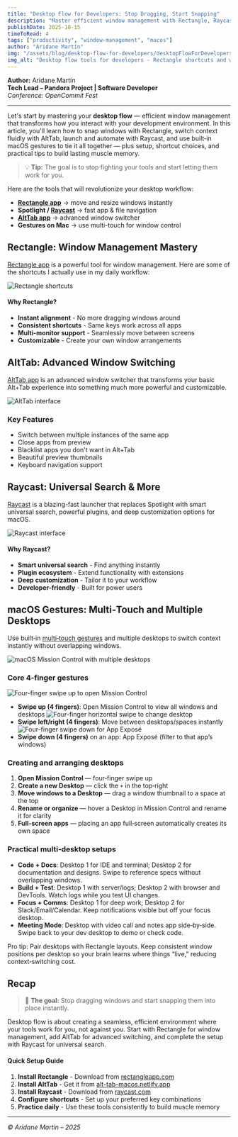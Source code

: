 ```yaml
---
title: "Desktop Flow for Developers: Stop Dragging, Start Snapping"
description: "Master efficient window management with Rectangle, Raycast, and AltTab. Transform your desktop workflow from dragging windows to instant alignment and navigation."
publishDate: 2025-10-15
timeToRead: 4
tags: ["productivity", "window-management", "macos"]
author: "Aridane Martín"
img: "/assets/blog/desktop-flow-for-developers/desktopFlowForDevelopersCover.webp"
img_alt: "Desktop flow tools for developers - Rectangle shortcuts and window management"
---
```


**Author:** Aridane Martín  
**Tech Lead – Pandora Project | Software Developer**  
_Conference: OpenCommit Fest_

---

Let's start by mastering your **desktop flow** — efficient window management that transforms how you interact with your development environment. In this article, you'll learn how to snap windows with Rectangle, switch context fluidly with AltTab, launch and automate with Raycast, and use built‑in macOS gestures to tie it all together — plus setup, shortcut choices, and practical tips to build lasting muscle memory.

> 💡 **Tip:** The goal is to stop fighting your tools and start letting them work for you.

Here are the tools that will revolutionize your desktop workflow:

- **[Rectangle app](https://www.rectangleapp.com)** → move and resize windows instantly  
- **Spotlight / [Raycast](https://raycast.com)** → fast app & file navigation  
- **[AltTab app](https://alt-tab-macos.netlify.app)** → advanced window switcher  
- **Gestures on Mac** → use multi-touch for window control  


## Rectangle: Window Management Mastery

[Rectangle app](https://www.rectangleapp.com) is a powerful tool for window management. Here are some of the shortcuts I actually use in my daily workflow:

![Rectangle shortcuts](/assets/blog/desktop-flow-for-developers/rectangle-shortcuts.png)



#### Why Rectangle?

- **Instant alignment** - No more dragging windows around
- **Consistent shortcuts** - Same keys work across all apps
- **Multi-monitor support** - Seamlessly move between screens
- **Customizable** - Create your own window arrangements

## AltTab: Advanced Window Switching

[AltTab app](https://alt-tab-macos.netlify.app) is an advanced window switcher that transforms your basic Alt+Tab experience into something much more powerful and customizable.

![AltTab interface](/assets/blog/desktop-flow-for-developers/alttab.webp)

### Key Features

- Switch between multiple instances of the same app  
- Close apps from preview  
- Blacklist apps you don't want in Alt+Tab
- Beautiful preview thumbnails
- Keyboard navigation support

## Raycast: Universal Search & More

[Raycast](https://raycast.com) is a blazing-fast launcher that replaces Spotlight with smart universal search, powerful plugins, and deep customization options for macOS.

![Raycast interface](/assets/blog/desktop-flow-for-developers/raycast.webp)

#### Why Raycast?

- **Smart universal search** - Find anything instantly
- **Plugin ecosystem** - Extend functionality with extensions
- **Deep customization** - Tailor it to your workflow
- **Developer-friendly** - Built for power users

## macOS Gestures: Multi‑Touch and Multiple Desktops

Use built‑in [multi‑touch gestures](https://support.apple.com/en-us/102482) and multiple desktops to switch context instantly without overlapping windows.

![macOS Mission Control with multiple desktops](/assets/blog/desktop-flow-for-developers/macDesktops.webp)

### Core 4‑finger gestures

![Four-finger swipe up to open Mission Control](/assets/blog/desktop-flow-for-developers/fourFingersUp.webp)
- **Swipe up (4 fingers)**: Open Mission Control to view all windows and desktops
![Four-finger horizontal swipe to change desktop](/assets/blog/desktop-flow-for-developers/fourFingersLateral.webp)
- **Swipe left/right (4 fingers)**: Move between desktops/spaces instantly
![Four-finger swipe down for App Exposé](/assets/blog/desktop-flow-for-developers/fourFingersDown.webp)
- **Swipe down (4 fingers)** on an app: App Exposé (filter to that app’s windows)

### Creating and arranging desktops

1. **Open Mission Control** — four‑finger swipe up
2. **Create a new Desktop** — click the `+` in the top‑right
3. **Move windows to a Desktop** — drag a window thumbnail to a space at the top
4. **Rename or organize** — hover a Desktop in Mission Control and rename it for clarity
5. **Full‑screen apps** — placing an app full‑screen automatically creates its own space

### Practical multi‑desktop setups

- **Code + Docs**: Desktop 1 for IDE and terminal; Desktop 2 for documentation and designs. Swipe to reference specs without overlapping windows.
- **Build + Test**: Desktop 1 with server/logs; Desktop 2 with browser and DevTools. Watch logs while you test UI changes.
- **Focus + Comms**: Desktop 1 for deep work; Desktop 2 for Slack/Email/Calendar. Keep notifications visible but off your focus desktop.
- **Meeting Mode**: Desktop with video call and notes app side‑by‑side. Swipe back to your dev desktop to demo or check code.

Pro tip: Pair desktops with Rectangle layouts. Keep consistent window positions per desktop so your brain learns where things “live,” reducing context‑switching cost.

## Recap

> 🚀 **The goal:** Stop dragging windows and start snapping them into place instantly.

Desktop flow is about creating a seamless, efficient environment where your tools work for you, not against you. Start with Rectangle for window management, add AltTab for advanced switching, and complete the setup with Raycast for universal search.


#### Quick Setup Guide
1. **Install Rectangle** - Download from [rectangleapp.com](https://www.rectangleapp.com)
2. **Install AltTab** - Get it from [alt-tab-macos.netlify.app](https://alt-tab-macos.netlify.app)
3. **Install Raycast** - Download from [raycast.com](https://raycast.com)
4. **Configure shortcuts** - Set up your preferred key combinations
5. **Practice daily** - Use these tools consistently to build muscle memory
   

---

_© Aridane Martín – 2025_
